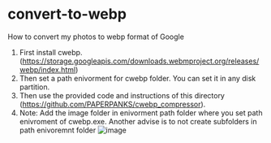 # convert-to-webp
How to convert my photos to webp format of Google
1. First install cwebp. (https://storage.googleapis.com/downloads.webmproject.org/releases/webp/index.html)
2. Then set a path enivorment for cwebp folder. You can set it in any disk partition.
3. Then use the provided code and instructions of this directory (https://github.com/PAPERPANKS/cwebp_compressor).
4. Note: Add the image folder in enivorment path folder where you set path enivroment of cwebp.exe. Another advise is to not create subfolders in path enivoremnt folder
![image](https://github.com/umer007khan/convert-to-webp/assets/56508999/8eed3f03-cf97-4f09-9b08-25100902a9c4)
